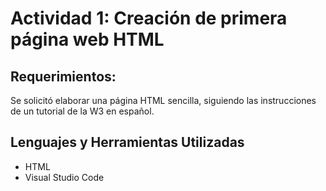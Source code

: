 # Actividad 1: Creación de primera página web HTML
## Requerimientos:
Se solicitó elaborar una página HTML sencilla, siguiendo las instrucciones de un tutorial de la W3 en español.

## Lenguajes y Herramientas Utilizadas
* HTML
* Visual Studio Code
